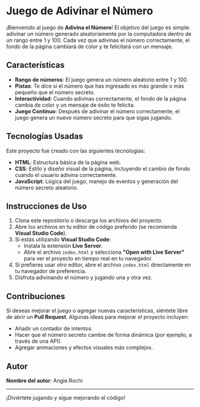 # Juego de Adivinar el Número

¡Bienvenido al juego de **Adivina el Número**! El objetivo del juego es simple: adivinar un número generado aleatoriamente por la computadora dentro de un rango entre 1 y 100. Cada vez que adivinas el número correctamente, el fondo de la página cambiará de color y te felicitará con un mensaje.

## Características

- **Rango de números**: El juego genera un número aleatorio entre 1 y 100.
- **Pistas**: Te dice si el número que has ingresado es más grande o más pequeño que el número secreto.
- **Interactividad**: Cuando adivinas correctamente, el fondo de la página cambia de color y un mensaje de éxito te felicita.
- **Juego Continuo**: Después de adivinar el número correctamente, el juego genera un nuevo número secreto para que sigas jugando.

## Tecnologías Usadas

Este proyecto fue creado con las siguientes tecnologías:

- **HTML**: Estructura básica de la página web.
- **CSS**: Estilo y diseño visual de la página, incluyendo el cambio de fondo cuando el usuario adivina correctamente.
- **JavaScript**: Lógica del juego, manejo de eventos y generación del número secreto aleatorio.

## Instrucciones de Uso

1. Clona este repositorio o descarga los archivos del proyecto.
2. Abre los archivos en tu editor de código preferido (se recomienda **Visual Studio Code**).
3. Si estás utilizando **Visual Studio Code**:
   - Instala la extensión **Live Server**.
   - Abre el archivo `index.html` y selecciona **"Open with Live Server"** para ver el proyecto en tiempo real en tu navegador.
4. Si prefieres usar otro editor, abre el archivo `index.html` directamente en tu navegador de preferencia.
5. Disfruta adivinando el número y jugando una y otra vez.

## Contribuciones

Si deseas mejorar el juego o agregar nuevas características, siéntete libre de abrir un **Pull Request**. Algunas ideas para mejorar el proyecto incluyen:

- Añadir un contador de intentos.
- Hacer que el número secreto cambie de forma dinámica (por ejemplo, a través de una API).
- Agregar animaciones y efectos visuales más complejos.

## Autor

**Nombre del autor**: Angie.Rochi

---

¡Diviértete jugando y sigue mejorando el código!
